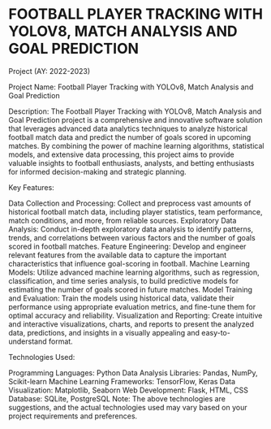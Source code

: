 # FOOTBALL PLAYER TRACKING WITH YOLOV8, MATCH ANALYSIS AND GOAL PREDICTION
Project (AY: 2022-2023)

Project Name: Football Player Tracking with YOLOv8, Match Analysis and Goal Prediction

Description:
The Football Player Tracking with YOLOv8, Match Analysis and Goal Prediction project is a comprehensive and innovative software solution that leverages advanced data analytics techniques to analyze historical football match data and predict the number of goals scored in upcoming matches. By combining the power of machine learning algorithms, statistical models, and extensive data processing, this project aims to provide valuable insights to football enthusiasts, analysts, and betting enthusiasts for informed decision-making and strategic planning.

Key Features:

Data Collection and Processing: Collect and preprocess vast amounts of historical football match data, including player statistics, team performance, match conditions, and more, from reliable sources.
Exploratory Data Analysis: Conduct in-depth exploratory data analysis to identify patterns, trends, and correlations between various factors and the number of goals scored in football matches.
Feature Engineering: Develop and engineer relevant features from the available data to capture the important characteristics that influence goal-scoring in football.
Machine Learning Models: Utilize advanced machine learning algorithms, such as regression, classification, and time series analysis, to build predictive models for estimating the number of goals scored in future matches.
Model Training and Evaluation: Train the models using historical data, validate their performance using appropriate evaluation metrics, and fine-tune them for optimal accuracy and reliability.
Visualization and Reporting: Create intuitive and interactive visualizations, charts, and reports to present the analyzed data, predictions, and insights in a visually appealing and easy-to-understand format.

Technologies Used:

Programming Languages: Python
Data Analysis Libraries: Pandas, NumPy, Scikit-learn
Machine Learning Frameworks: TensorFlow, Keras
Data Visualization: Matplotlib, Seaborn
Web Development: Flask, HTML, CSS
Database: SQLite, PostgreSQL
Note: The above technologies are suggestions, and the actual technologies used may vary based on your project requirements and preferences.
